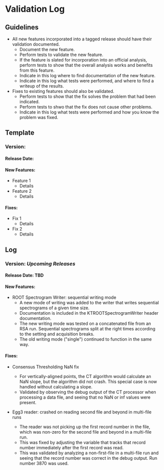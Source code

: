 # Validation Log

## Guidelines

* All new features incorporated into a tagged release should have their validation documented.
  * Document the new feature.
  * Perform tests to validate the new feature.
  * If the feature is slated for incorporation into an official analysis, perform tests to show that the overall analysis works and benefits from this feature.
  * Indicate in this log where to find documentation of the new feature.
  * Indicate in this log what tests were performed, and where to find a writeup of the results.
* Fixes to existing features should also be validated.
  * Perform tests to show that the fix solves the problem that had been indicated.
  * Perform tests to shwo that the fix does not cause other problems.
  * Indicate in this log what tests were performed and how you know the problem was fixed.
  
## Template

### Version: 

#### Release Date: 

#### New Features:

* Feature 1
    * Details
* Feature 2
    * Details
  
#### Fixes:

* Fix 1
    * Details
* Fix 2
    * Details
  
## Log

### Version: *Upcoming Releases*

#### Release Date: TBD

#### New Features:

* ROOT Spectrogram Writer: sequential writing mode
    * A new mode of writing was added to the writer that writes sequential spectrograms of a given time size.
    * Documentation is included in the KTROOTSpectrogramWriter header documentation.
    * The new writing mode was tested on a concatenated file from an RSA run. Sequential spectrograms split at the right times according to the setting and acquisition breaks.
    * The old writing mode ("single") continued to function in the same way.
  
#### Fixes:

* Consensus Thresholding NaN fix
    * For vertically-aligned points, the CT algorithm would calculate an NaN slope, but the algorithm did not crash. This special case is now handled without calculating a slope.
    * Validated by observing the debug output of the CT processor when processing a data file, and seeing that no NaN or inf values were present.
  
* Egg3 reader: crashed on reading second file and beyond in multi-file runs
    * The reader was not picking up the first record number in the file, which was non-zero for the second file and beyond in a multi-file run.
    * This was fixed by adjusting the variable that tracks that record number immediately after the first record was read.
    * This was validated by analyzing a non-first-file in a multi-file run and seeing that the record number was correct in the debug output.  Run number 3870 was used.




  
